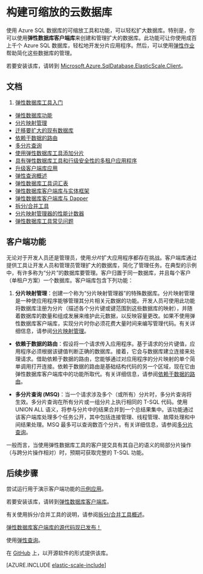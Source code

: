 <properties
    pageTitle="构建可缩放的云数据库 | Azure"
    description="使用弹性数据库客户端库构建可缩放的 .NET 数据库应用"
    services="sql-database"
    documentationCenter=""
    manager="jhubbard"
    authors="ddove"
    editor=""/>

<tags
    ms.service="sql-database"
    ms.workload="sql-database"
    ms.tgt_pltfrm="na"
    ms.devlang="na"
    ms.topic="article"
    ms.date="09/06/2016"
    wacn.date="12/19/2016"
    ms.author="ddove"/>  

# 构建可缩放的云数据库

使用 Azure SQL 数据库的可缩放工具和功能，可以轻松扩大数据库。特别是，你可以使用**弹性数据库客户端库**来创建和管理扩大的数据库。此功能可让你使用成百上千个 Azure SQL 数据库，轻松地开发分片应用程序。然后，可以使用[弹性作业](/documentation/articles/sql-database-elastic-jobs-powershell/)帮助简化这些数据库的管理。

若要安装该库，请转到 [Microsoft.Azure.SqlDatabase.ElasticScale.Client](https://www.nuget.org/packages/Microsoft.Azure.SqlDatabase.ElasticScale.Client)。

## 文档
1. [弹性数据库工具入门](/documentation/articles/sql-database-elastic-scale-get-started/)
* [弹性数据库功能](/documentation/articles/sql-database-elastic-scale-introduction/)
* [分片映射管理](/documentation/articles/sql-database-elastic-scale-shard-map-management/)
* [迁移要扩大的现有数据库](/documentation/articles/sql-database-elastic-convert-to-use-elastic-tools/)
* [依赖于数据的路由](/documentation/articles/sql-database-elastic-scale-data-dependent-routing/)
* [多分片查询](/documentation/articles/sql-database-elastic-scale-multishard-querying/)
* [使用弹性数据库工具添加分片](/documentation/articles/sql-database-elastic-scale-add-a-shard/)
* [具有弹性数据库工具和行级安全性的多租户应用程序](/documentation/articles/sql-database-elastic-tools-multi-tenant-row-level-security/)
* [升级客户端库应用](/documentation/articles/sql-database-elastic-scale-upgrade-client-library/) 
* [弹性查询概述](/documentation/articles/sql-database-elastic-query-overview/)
* [弹性数据库工具词汇表](/documentation/articles/sql-database-elastic-scale-glossary/)
* [弹性数据库客户端库与实体框架](/documentation/articles/sql-database-elastic-scale-use-entity-framework-applications-visual-studio/)
* [弹性数据库客户端库与 Dapper](/documentation/articles/sql-database-elastic-scale-working-with-dapper/)
* [拆分/合并工具](/documentation/articles/sql-database-elastic-scale-overview-split-and-merge/)
* [分片映射管理器的性能计数器](/documentation/articles/sql-database-elastic-database-client-library/) 
* [弹性数据库工具常见问题](/documentation/articles/sql-database-elastic-scale-faq/)

## 客户端功能

无论对于开发人员还是管理员，使用*分片*扩大应用程序都存在挑战。客户端库通过提供工具让开发人员和管理员管理扩大的数据库，简化了管理任务。在典型的示例中，有许多称为“分片”的数据库要管理。客户归置于同一数据库，并且每个客户（单租户方案）一个数据库。客户端库包含下列功能：

1.  **分片映射管理**：创建一个称为“分片映射管理器”的特殊数据库。分片映射管理是一种使应用程序能够管理其分片相关元数据的功能。开发人员可使用此功能将数据库注册为分片（描述各个分片键或键范围到这些数据库的映射），并随着数据库的数量和组成发展来维护此元数据，以反映容量更改。如果不使用弹性数据库客户端库，实现分片时你必须花费大量时间来编写管理代码。有关详细信息，请参阅[分片映射管理](/documentation/articles/sql-database-elastic-scale-shard-map-management/)。

* **依赖于数据的路由**：假设将一个请求传入应用程序。基于请求的分片键值，应用程序必须根据该键值判断正确的数据库。接着，它会与数据库建立连接来处理请求。借助依赖于数据的路由，您能够通过对应用程序的分片映射的单个简单调用打开连接。依赖于数据的路由是基础结构代码的另一个区域，现在它由弹性数据库客户端库中的功能所取代。有关详细信息，请参阅[依赖于数据的路由](/documentation/articles/sql-database-elastic-scale-data-dependent-routing/)。

* **多分片查询 (MSQ)**：当一个请求涉及多个（或所有）分片时，多分片查询将生效。多分片查询在所有分片或一组分片上执行相同的 T-SQL 代码。使用 UNION ALL 语义，将参与分片中的结果合并到一个总结果集中。该功能通过该客户端库处理多个任务公开，其中包括连接管理、线程管理、故障处理和中间结果处理。MSQ 最多可以查询数百个分片。有关详细信息，请参阅[多分片查询](/documentation/articles/sql-database-elastic-scale-multishard-querying/)。

一般而言，当使用弹性数据库工具的客户提交具有其自己的语义的局部分片操作（与跨分片操作相对）时，预期可获取完整的 T-SQL 功能。

## 后续步骤

尝试运行用于演示客户端功能的[示例应用](/documentation/articles/sql-database-elastic-scale-get-started/)。

若要安装该库，请转到[弹性数据库客户端库](http://www.nuget.org/packages/Microsoft.Azure.SqlDatabase.ElasticScale.Client)。

有关使用拆分/合并工具的说明，请参阅[拆分/合并工具概述](/documentation/articles/sql-database-elastic-scale-overview-split-and-merge/)。

[弹性数据库客户端库的源代码现已发布！](https://azure.microsoft.com/blog/elastic-database-client-library-is-now-open-sourced)

使用[弹性查询](/documentation/articles/sql-database-elastic-query-overview/)。

在 [GitHub](https://github.com/Azure/elastic-db-tools) 上，以开源软件的形式提供该库。


[AZURE.INCLUDE [elastic-scale-include](../../includes/elastic-scale-include.md)]

<!--Anchors-->
<!--Image references-->
[1]: ./media/sql-database-elastic-database-client-library/glossary.png

<!---HONumber=Mooncake_Quality_Review_1202_2016-->